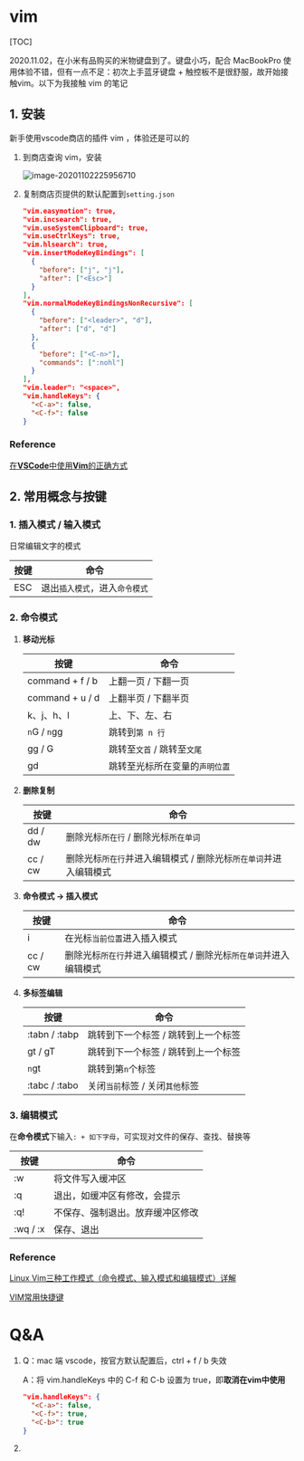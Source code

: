 # vim

[TOC]



2020.11.02，在小米有品购买的米物键盘到了。键盘小巧，配合 MacBookPro 使用体验不错，但有一点不足：初次上手蓝牙键盘 + 触控板不是很舒服，故开始接触vim。以下为我接触 vim 的笔记



## 1. 安装

新手使用vscode商店的插件 vim ，体验还是可以的

1. 到商店查询 vim，安装

   ![image-20201102225956710](https://www.qiniu.cregskin.com/image-20201102225956710.png)

2. 复制商店页提供的默认配置到`setting.json`

   ```json
   "vim.easymotion": true,
   "vim.incsearch": true,
   "vim.useSystemClipboard": true,
   "vim.useCtrlKeys": true,
   "vim.hlsearch": true,
   "vim.insertModeKeyBindings": [
     {
       "before": ["j", "j"],
       "after": ["<Esc>"]
     }
   ],
   "vim.normalModeKeyBindingsNonRecursive": [
     {
       "before": ["<leader>", "d"],
       "after": ["d", "d"]
     },
     {
       "before": ["<C-n>"],
       "commands": [":nohl"]
     }
   ],
   "vim.leader": "<space>",
   "vim.handleKeys": {
     "<C-a>": false,
     "<C-f>": false
   }
   ```

### Reference

[在**VSCode**中使用**Vim**的正确方式](https://zhuanlan.zhihu.com/p/141248420)



## 2. 常用概念与按键

### 1. 插入模式 / 输入模式

日常编辑文字的模式

| 按键 | 命令                           |
| ---- | ------------------------------ |
| ESC  | 退出`插入模式`，进入`命令模式` |



### 2. 命令模式

1. **移动光标**

   | 按键            | 命令                           |
   | --------------- | ------------------------------ |
   | command + f / b | 上翻一页 / 下翻一页            |
   | command + u / d | 上翻半页 / 下翻半页            |
   | k、j、h、l      | 上、下、左、右                 |
   | `n`G / `n`gg    | 跳转到`第 n 行`                |
   | gg / G          | 跳转至`文首` / 跳转至`文尾`    |
   | gd              | 跳转至光标所在变量的`声明位置` |

   

2. **删除复制**

   | 按键    | 命令                                                         |
   | ------- | ------------------------------------------------------------ |
   | dd / dw | 删除光标`所在行` / 删除光标`所在单词`                        |
   | cc / cw | 删除光标`所在行`并进入编辑模式 / 删除光标`所在单词`并进入编辑模式 |

   

3. **命令模式 -> 插入模式**

   | 按键    | 命令                                                         |
   | ------- | ------------------------------------------------------------ |
   | i       | 在光标`当前位置`进入插入模式                                 |
   | cc / cw | 删除光标`所在行`并进入编辑模式 / 删除光标`所在单词`并进入编辑模式 |

   

4. **多标签编辑**

   | 按键          | 命令                                |
   | ------------- | ----------------------------------- |
   | :tabn / :tabp | 跳转到下一个标签 / 跳转到上一个标签 |
   | gt / gT       | 跳转到下一个标签 / 跳转到上一个标签 |
   | `n`gt         | 跳转到第`n`个标签                   |
   | :tabc / :tabo | 关闭`当前`标签 / 关闭`其他`标签     |

   



### 3. 编辑模式

在**命令模式**下输入`: + 如下字母`，可实现对文件的保存、查找、替换等

| 按键     | 命令                             |
| -------- | -------------------------------- |
| :w       | 将文件写入缓冲区                 |
| :q       | 退出，如缓冲区有修改，会提示     |
| :q!      | 不保存、强制退出。放弃缓冲区修改 |
| :wq / :x | 保存、退出                       |



### Reference

[Linux Vim三种工作模式（命令模式、输入模式和编辑模式）详解](http://c.biancheng.net/view/804.html)

[VIM常用快捷键](https://www.cnblogs.com/markleaf/p/7808817.html)



# Q&A

1. Q：mac 端 vscode，按官方默认配置后，ctrl + f / b 失效

   A：将 vim.handleKeys 中的 C-f 和 C-b 设置为 true，即**取消在vim中使用**

   ```json
   "vim.handleKeys": {
     "<C-a>": false,
     "<C-f>": true,
     "<C-b>": true
   }
   ```

   

   

2. 



